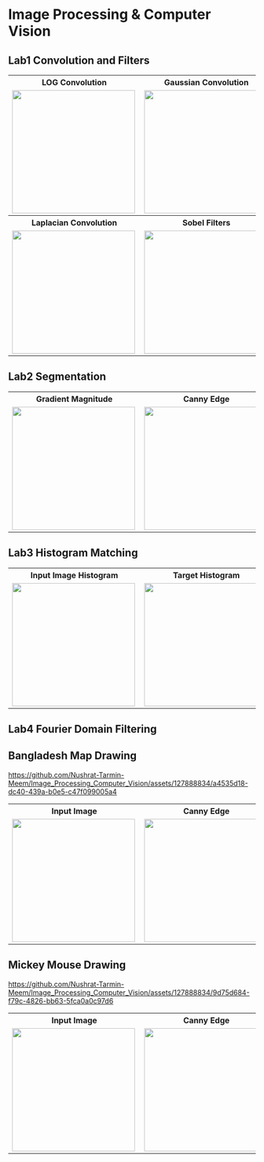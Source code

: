# Image Processing & Computer Vision

## Lab1 Convolution and Filters
<table>
  <tr><th>LOG Convolution</th><th>Gaussian Convolution</th></tr>
  <tr><td><img align="left" alt="" height="250" src="https://github.com/Nushrat-Tarmin-Meem/Image_Processing_Computer_Vision/assets/127888834/46ae1205-9d1c-42ab-9d4b-dfeacebeae89"></td>
  <td><img align="left" alt="" height="250" src="https://github.com/Nushrat-Tarmin-Meem/Image_Processing_Computer_Vision/assets/127888834/a6b4c003-dc08-498e-8ae8-6a7c96ec9c3a"></td></tr>
  <tr><th>Laplacian Convolution</th><th>Sobel Filters</th></tr>
  <tr><td><img align="left" alt="" height="250" src="https://github.com/Nushrat-Tarmin-Meem/Image_Processing_Computer_Vision/assets/127888834/bb154188-0913-4418-908a-ca94f7f90578"></td>
  <td><img align="left" alt="" height="250" src="https://github.com/Nushrat-Tarmin-Meem/Image_Processing_Computer_Vision/assets/127888834/6893ec93-4ca8-4e4d-8c36-fe8fb3b095e0"></td></tr>
</table>

## Lab2 Segmentation
<table>
  <tr><th>Gradient Magnitude</th><th>Canny Edge</th><th>Normal Thresholding</th></tr>
  <tr><td><img align="left" alt="" height="250" src="https://github.com/Nushrat-Tarmin-Meem/Image_Processing_Computer_Vision/assets/127888834/2b6b88ec-0a70-4a51-a939-7f6735db7c8e"></td>
  <td><img align="left" alt="" height="250" src="https://github.com/Nushrat-Tarmin-Meem/Image_Processing_Computer_Vision/assets/127888834/220941ab-3a47-49fb-b131-c1e0b14009b5"></td>
   <td><img align="left" alt="" height="250" src="https://github.com/Nushrat-Tarmin-Meem/Image_Processing_Computer_Vision/assets/127888834/dc165722-7b31-48fb-8f3d-f3bd109bd1a9"></td></tr>
  </table>

## Lab3 Histogram Matching
<table>
  <tr><th>Input Image Histogram</th><th>Target Histogram</th><th>Output Image Histogram</th></tr>
  <tr><td><img align="left" alt="" height="250" src="https://github.com/Nushrat-Tarmin-Meem/Image_Processing_Computer_Vision/assets/127888834/17e1cf7a-32ce-4048-b292-b3a14ce54258"></td>
  <td><img align="left" alt="" height="250" src="https://github.com/Nushrat-Tarmin-Meem/Image_Processing_Computer_Vision/assets/127888834/6282e8ef-506d-4271-8c6e-94d1cce01205"></td>
   <td><img align="left" alt="" height="250" src="https://github.com/Nushrat-Tarmin-Meem/Image_Processing_Computer_Vision/assets/127888834/4a102e6c-ea50-4247-a712-63fe038d6237"></td></tr>
  </table>
  
  ## Lab4 Fourier Domain Filtering
  ## Bangladesh Map Drawing
https://github.com/Nushrat-Tarmin-Meem/Image_Processing_Computer_Vision/assets/127888834/a4535d18-dc40-439a-b0e5-c47f099005a4 

  <table>
  <tr><th>Input Image</th><th>Canny Edge</th><th>Single Contour</th></th></tr>
  <tr><td><img align="left" alt="" height="250" src="https://github.com/Nushrat-Tarmin-Meem/Image_Processing_Computer_Vision/assets/127888834/accb5561-2092-4dd7-a9ac-092b4074a570"></td>
  <td><img align="left" alt="" height="250" src="https://github.com/Nushrat-Tarmin-Meem/Image_Processing_Computer_Vision/assets/127888834/2234eb52-13f9-47e2-a11f-1e656c64ace3"></td>
   <td><img align="left" alt="" height="250" src="https://github.com/Nushrat-Tarmin-Meem/Image_Processing_Computer_Vision/assets/127888834/3f6ac9ee-a527-47a2-9269-e8544a0014f2"></td></tr>
  </table>

  ## Mickey Mouse Drawing
https://github.com/Nushrat-Tarmin-Meem/Image_Processing_Computer_Vision/assets/127888834/9d75d684-f79c-4826-bb63-5fca0a0c97d6
  <table>
  <tr><th>Input Image</th><th>Canny Edge</th><th>Multiple Contours</th></th></tr>
  <tr><td><img align="left" alt="" height="250" src="https://github.com/Nushrat-Tarmin-Meem/Image_Processing_Computer_Vision/assets/127888834/50fc87ba-8ffc-467e-ade3-ff90309f2c16"></td>
  <td><img align="left" alt="" height="250" src="https://github.com/Nushrat-Tarmin-Meem/Image_Processing_Computer_Vision/assets/127888834/33e3b4b9-8001-4967-b1c6-56f1e862a0d4"></td>
   <td><img align="left" alt="" height="250" src="https://github.com/Nushrat-Tarmin-Meem/Image_Processing_Computer_Vision/assets/127888834/273d72c3-c999-464f-934f-835612f1c1a0"></td></tr>
  </table>
